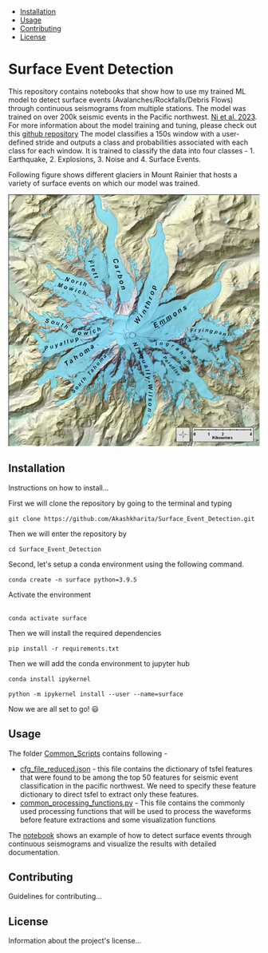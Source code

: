 - [Installation](#installation)
- [Usage](#usage)
- [Contributing](#contributing)
- [License](#license)


# Surface Event Detection

This repository contains notebooks that show how to use my trained ML model to detect surface events (Avalanches/Rockfalls/Debris Flows) through continuous seismograms from multiple stations. 
The model was trained on over 200k seismic events in the Pacific northwest. [Ni et al. 2023](https://seismica.library.mcgill.ca/article/view/368/868). 
For more information about the model training and tuning, please check out this [github repository](https://github.com/Akashkharita/PNW_seismic_event_classification_ML/tree/main)
The model classifies a 150s window with a user-defined stride and outputs a class and probabilities associated with each class for each window. It is trained to classify the data into four classes - 1. Earthquake, 2. Explosions, 3. Noise and 4. Surface Events. 


Following figure shows different glaciers in Mount Rainier that hosts a variety of surface events on which our model was trained. 

![Glaciers in Mount Rainier](Extras/Mt_Rainier_Glaciers.png)


## Installation

Instructions on how to install...

First we will clone the repository by going to the terminal and typing

```
git clone https://github.com/Akashkharita/Surface_Event_Detection.git

```


Then we will enter the repository by

```
cd Surface_Event_Detection
```


Second, let's setup a conda environment using the following command. 

```
conda create -n surface python=3.9.5
```

Activate the environment

```

conda activate surface
```

Then we will install the required dependencies 
```
pip install -r requirements.txt
```

Then we will add the conda environment to jupyter hub 
```
conda install ipykernel
```
```
python -m ipykernel install --user --name=surface
```


Now we are all set to go! 😃

## Usage
The folder [Common_Scripts](Common_Scripts) contains following - 
- [cfg_file_reduced.json](Common_Scripts/cfg_file_reduced.json) - this file contains the dictionary of tsfel features that were found to be among the top 50 features for seismic event classification in the pacific northwest. We need to specify these feature dictionary to direct tsfel to extract only these features.
- [common_processing_functions.py](Common_Scripts/common_processing_functions.py) - This file contains the commonly used processing functions that will be used to process the waveforms before feature extractions and some visualization functions 

The [notebook](Notebooks/Testing_Surface_Event_Detection_on_verified_events.ipynb) shows an example of how to detect surface events through continuous seismograms and visualize the results with detailed documentation. 


## Contributing

Guidelines for contributing...

## License

Information about the project's license...
